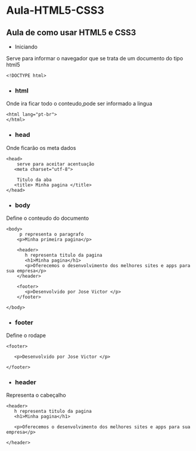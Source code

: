 # Aula-HTML5-CSS3
## Aula de como usar HTML5 e CSS3

- Iniciando

Serve para informar o navegador que se trata de um documento do tipo html5

``` <!DOCTYPE html> ```

- ### html 

Onde ira ficar todo o conteudo,pode ser informado a lingua


```
<html lang="pt-br">
</html>
```
- ### head

Onde ficarão os meta dados

```
<head>
    serve para aceitar acentuação
   <meta charset="utf-8">

    Titulo da aba
   <title> Minha pagina </title>
</head>
```

- ### body

Define o conteudo do documento

```
<body>
     p representa o paragrafo
    <p>Minha primeira pagina</p>

    <header>
       h representa titulo da pagina
       <h1>Minha pagina</h1>
       <p>Oferecemos o desenvolvimento dos melhores sites e apps para sua empresa</p>
    </header>

    <footer>
       <p>Desenvolvido por Jose Victor </p>
    </footer>

</body>
```

- ### footer

Define o rodape

```
<footer>

   <p>Desenvolvido por Jose Victor </p>

</footer>
```

- ### header

Representa o cabeçalho

```
<header>
   h representa titulo da pagina
   <h1>Minha pagina</h1>

   <p>Oferecemos o desenvolvimento dos melhores sites e apps para sua empresa</p>

</header>
```







